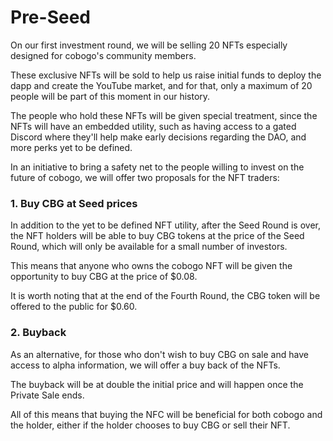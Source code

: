 # Pre-Seed

On our first investment round, we will be selling 20 NFTs especially designed for cobogo's community members.&#x20;

These exclusive NFTs will be sold to help us raise initial funds to deploy the dapp and create the YouTube market, and for that, only a maximum of 20 people will be part of this moment in our history.

The people who hold these NFTs will be given special treatment, since the NFTs will have an embedded utility, such as having access to a gated Discord where they'll help make early decisions regarding the DAO, and more perks yet to be defined.&#x20;

In an initiative to bring a safety net to the people willing to invest on the future of cobogo, we will offer two proposals for the NFT traders:

### 1. Buy CBG at Seed prices

In addition to the yet to be defined NFT utility, after the Seed Round is over, the NFT holders will be able to buy CBG tokens at the price of the Seed Round, which will only be available for a small number of investors.

This means that anyone who owns the cobogo NFT will be given the opportunity to buy CBG at the price of $0.08.&#x20;

It is worth noting that at the end of the Fourth Round, the CBG token will be offered to the public for $0.60.

### 2. Buyback&#x20;

As an alternative, for those who don't wish to buy CBG on sale and have access to alpha information, we will offer a buy back of the NFTs.

The buyback will be at double the initial price and will happen once the Private Sale ends.

All of this means that buying the NFC will be beneficial for both cobogo and the holder, either if the holder chooses to buy CBG or sell their NFT.
